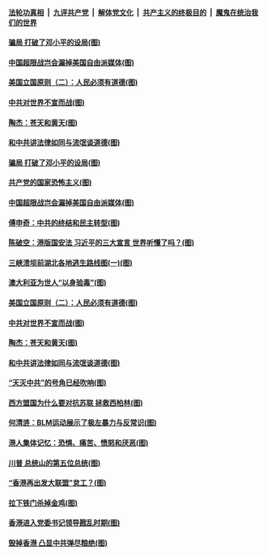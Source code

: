 ####  [法轮功真相](../../../../basic/blob/master/README.md?t=07071802) &nbsp;|&nbsp; [九评共产党](../../../../9ping.md/blob/master/README.md?t=07071802) &nbsp;|&nbsp; [解体党文化](../../../../jtdwh.md/blob/master/README.md?t=07071802)  &nbsp;|&nbsp; [共产主义的终极目的](../../../../gczydzjmd.md/blob/master/README.md?t=07071802) &nbsp;|&nbsp; [魔鬼在统治我们的世界](../../../../mgztzwmdsj.md/blob/master/README.md?t=07071802) 

#### [骗局 打破了邓小平的设局(图)](../pages/p4/938926.md?t=07071802) 

#### [中国超限战岂会漏掉美国自由派媒体(图)](../pages/p4/938909.md?t=07071802) 

#### [美国立国原则（二）：人民必须有道德(图)](../pages/p4/938881.md?t=07071802) 

#### [中共对世界不宣而战(图)](../pages/p4/938776.md?t=07071802) 

#### [陶杰：苍天和黄天(图)](../pages/p4/938772.md?t=07071802) 

#### [和中共讲法律如同与流氓谈道德(图)](../pages/p4/938769.md?t=07071802) 

#### [骗局 打破了邓小平的设局(图)](../pages/p4/938926.md?t=07071802) 

#### [共产党的国家恐怖主义(图)](../pages/p4/938914.md?t=07071802) 

#### [中国超限战岂会漏掉美国自由派媒体(图)](../pages/p4/938909.md?t=07071802) 

#### [傅申奇：中共的终结和民主转型(图)](../pages/p4/938904.md?t=07071802) 

#### [陈破空：港版国安法 习近平的三大宣言 世界听懂了吗？(图)](../pages/p4/938903.md?t=07071802) 

#### [三峡溃坝前湖北各地逃生路线图(一)(图)](../pages/p4/938899.md?t=07071802) 

#### [澳大利亚为世人“以身验毒”(图)](../pages/p4/938894.md?t=07071802) 

#### [美国立国原则（二）：人民必须有道德(图)](../pages/p4/938881.md?t=07071802) 

#### [中共对世界不宣而战(图)](../pages/p4/938776.md?t=07071802) 

#### [陶杰：苍天和黄天(图)](../pages/p4/938772.md?t=07071802) 

#### [和中共讲法律如同与流氓谈道德(图)](../pages/p4/938769.md?t=07071802) 

#### [“天灭中共”的号角已经吹响(图)](../pages/p4/938768.md?t=07071802) 

#### [西方盟国为什么要对抗苏联 拯救西柏林(图)](../pages/p4/938774.md?t=07071802) 

#### [何清涟：BLM运动展示了极左暴力与反常识(图)](../pages/p4/938770.md?t=07071802) 

#### [港人集体记忆：恐惧、痛苦、愤怒和厌恶(图)](../pages/p4/938710.md?t=07071802) 

#### [川普 总统山的第五位总统(图)](../pages/p4/938647.md?t=07071802) 

#### [“香港再出发大联盟”怠工？(图)](../pages/p4/938701.md?t=07071802) 

#### [拉下铁门杀掉金鸡(图)](../pages/p4/938671.md?t=07071802) 

#### [香港进入党委书记领导戡乱时期(图)](../pages/p4/938667.md?t=07071802) 

#### [毁掉香港 凸显中共弹尽粮绝(图)](../pages/p4/938674.md?t=07071802) 

